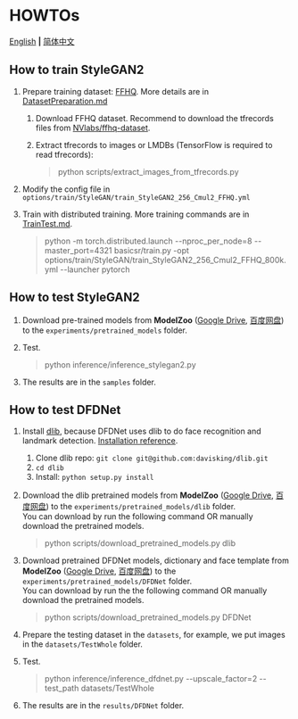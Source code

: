 # HOWTOs

[English](HOWTOs.md) **|** [简体中文](HOWTOs_CN.md)

## How to train StyleGAN2

1. Prepare training dataset: [FFHQ](https://github.com/NVlabs/ffhq-dataset). More details are in [DatasetPreparation.md](DatasetPreparation.md#StyleGAN2)
    1. Download FFHQ dataset. Recommend to download the tfrecords files from [NVlabs/ffhq-dataset](https://github.com/NVlabs/ffhq-dataset).
    1. Extract tfrecords to images or LMDBs (TensorFlow is required to read tfrecords):

        > python scripts/extract_images_from_tfrecords.py

1. Modify the config file in `options/train/StyleGAN/train_StyleGAN2_256_Cmul2_FFHQ.yml`
1. Train with distributed training. More training commands are in [TrainTest.md](TrainTest.md).

    > python -m torch.distributed.launch --nproc_per_node=8 --master_port=4321 basicsr/train.py -opt options/train/StyleGAN/train_StyleGAN2_256_Cmul2_FFHQ_800k.yml --launcher pytorch

## How to test StyleGAN2

1. Download pre-trained models from **ModelZoo** ([Google Drive](https://drive.google.com/drive/folders/15DgDtfaLASQ3iAPJEVHQF49g9msexECG?usp=sharing), [百度网盘](https://pan.baidu.com/s/1R6Nc4v3cl79XPAiK0Toe7g)) to the `experiments/pretrained_models` folder.
1. Test.

    > python inference/inference_stylegan2.py

1. The results are in the `samples` folder.

## How to test DFDNet

1. Install [dlib](http://dlib.net/), because DFDNet uses dlib to do face recognition and landmark detection. [Installation reference](https://github.com/davisking/dlib).
    1. Clone dlib repo: `git clone git@github.com:davisking/dlib.git`
    1. `cd dlib`
    1. Install: `python setup.py install`
2. Download the dlib pretrained models from **ModelZoo** ([Google Drive](https://drive.google.com/drive/folders/15DgDtfaLASQ3iAPJEVHQF49g9msexECG?usp=sharing), [百度网盘](https://pan.baidu.com/s/1R6Nc4v3cl79XPAiK0Toe7g)) to the `experiments/pretrained_models/dlib` folder.<br>
    You can download by run the following command OR manually download the pretrained models.

    > python scripts/download_pretrained_models.py dlib

3. Download pretrained DFDNet models, dictionary and face template from **ModelZoo** ([Google Drive](https://drive.google.com/drive/folders/15DgDtfaLASQ3iAPJEVHQF49g9msexECG?usp=sharing), [百度网盘](https://pan.baidu.com/s/1R6Nc4v3cl79XPAiK0Toe7g)) to the `experiments/pretrained_models/DFDNet` folder.<br>
    You can download by run the the following command OR manually download the pretrained models.

    > python scripts/download_pretrained_models.py DFDNet

4. Prepare the testing dataset in the `datasets`, for example, we put images in the `datasets/TestWhole` folder.
5. Test.

    >  python inference/inference_dfdnet.py --upscale_factor=2 --test_path datasets/TestWhole

6. The results are in the `results/DFDNet` folder.
